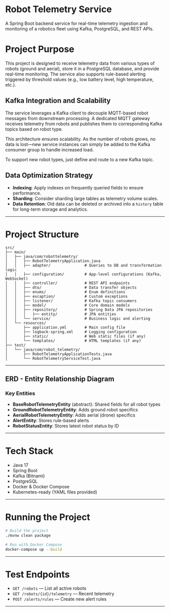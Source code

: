 
# Robot Telemetry Service

A Spring Boot backend service for real-time telemetry ingestion and monitoring of a robotics fleet using Kafka, PostgreSQL, and REST APIs.

# Project Purpose

This project is designed to receive telemetry data from various types of robots (ground and aerial),
store it in a PostgreSQL database, and provide real-time monitoring. The service also supports
rule-based alerting triggered by threshold values (e.g., low battery level, high temperature, etc.).


## Kafka Integration and Scalability

The service leverages a Kafka client to decouple MQTT-based robot messages from downstream processing. A dedicated MQTT gateway receives telemetry from robots and publishes them to corresponding Kafka topics based on robot type.

This architecture ensures scalability. As the number of robots grows, no data is lost—new service instances can simply be added to the Kafka consumer group to handle increased load.

To support new robot types, just define and route to a new Kafka topic.

## Data Optimization Strategy

- **Indexing**: Apply indexes on frequently queried fields to ensure performance.
- **Sharding**: Consider sharding large tables as telemetry volume scales.
- **Data Retention**: Old data can be deleted or archived into a `history` table for long-term storage and analytics.
---

# Project Structure

```
src/
├── main/
│   ├── java/com/robottelemetry/
│   │   ├── RobotTelemetryApplication.java
│   │   ├── adapter/               # Queries to DB and transformation logic
│   │   ├── configuration/         # App-level configurations (Kafka, WebSocket)
│   │   ├── controller/            # REST API endpoints
│   │   ├── dto/                   # Data transfer objects
│   │   ├── enums/                 # Enum definitions
│   │   ├── excaption/             # Custom exceptions
│   │   ├── listener/              # Kafka topic consumers
│   │   ├── model/                 # Core domain models
│   │   ├── repository/            # Spring Data JPA repositories
│   │   │   ├── entity/            # JPA entities
│   │   └── service/               # Business logic and alerting
│   └── resources/
│       ├── application.yml        # Main config file
│       ├── logback-spring.xml     # Logging configuration
│       ├── static/                # Web static files (if any)
│       └── templates/             # HTML templates (if any)
├── test/
│   └── java/com/robot_telemetry/
│       ├── RobotTelemetryApplicationTests.java
│       └── RobotTelemetryServiceTest.java
```

---

## ERD - Entity Relationship Diagram

### Key Entities

- **BaseRobotTelemetryEntity** (abstract): Shared fields for all robot types
- **GroundRobotTelemetryEntity**: Adds ground robot specifics
- **AerialRobotTelemetryEntity**: Adds aerial (drone) specifics 
- **AlertEntity**: Stores rule-based alerts
- **RobotStatusEntity**: Stores latest robot status by ID

---

# Tech Stack

- Java 17
- Spring Boot
- Kafka (Bitnami)
- PostgreSQL
- Docker & Docker Compose
- Kubernetes-ready (YAML files provided)

---

# Running the Project

```bash
# Build the project
./mvnw clean package

# Run with Docker Compose
docker-compose up --build
```

---

# Test Endpoints

- `GET /robots` — List all active robots
- `GET /robots/{id}/telemetry` — Recent telemetry
- `POST /alerts/rules` — Create new alert rules

---
